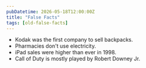 ```yaml
---
pubDatetime: 2026-05-18T12:00:00Z
title: "False Facts"
tags: [old-false-facts]
---
```


- Kodak was the first company to sell backpacks.
- Pharmacies don't use electricity.
- iPad sales were higher than ever in 1998.
- Call of Duty is mostly played by Robert Downey Jr.
